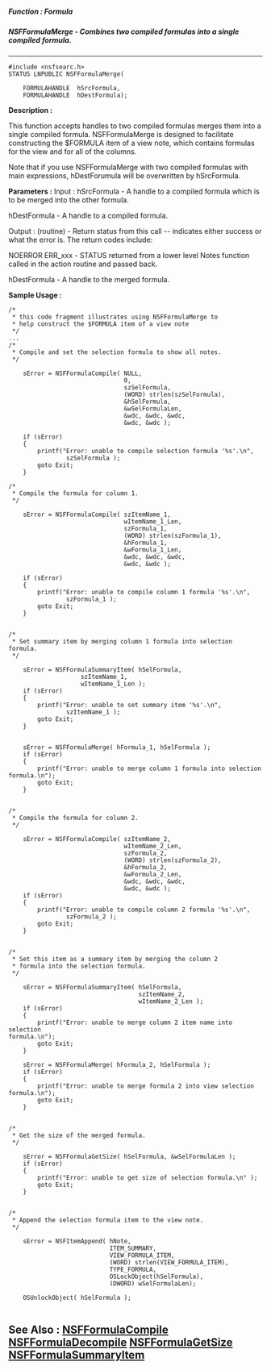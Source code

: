 ##### Function : Formula
##### NSFFormulaMerge - Combines two compiled formulas into a single compiled formula.
---
```
#include <nsfsearc.h>
STATUS LNPUBLIC NSFFormulaMerge(

	FORMULAHANDLE  hSrcFormula,
	FORMULAHANDLE  hDestFormula);
```
**Description :**

This function accepts handles to two compiled formulas merges them into a 
single compiled formula.      NSFFormulaMerge is designed to facilitate 
constructing the $FORMULA item of a view note, which contains formulas for the 
view and for all of the columns.

Note that if you use NSFFormulaMerge with two compiled formulas with main 
expressions, hDestForumula will be overwritten by hSrcFormula.

**Parameters :**
Input :
hSrcFormula  -  A handle to a compiled formula which is to be merged into the other formula.

hDestFormula  -  A handle to a compiled formula.

Output :
(routine)  -  Return status from this call -- indicates either success or what the error is. The return codes include:

NOERROR
ERR_xxx - STATUS returned from a lower level Notes function called in the action routine and passed back.


hDestFormula  -  A handle to the merged formula.


**Sample Usage :**
```
/* 
 * this code fragment illustrates using NSFFormulaMerge to
 * help construct the $FORMULA item of a view note 
 */
... 
/*
 * Compile and set the selection formula to show all notes.
 */

    sError = NSFFormulaCompile( NULL,
                                0,
                                szSelFormula,
                                (WORD) strlen(szSelFormula),
                                &hSelFormula,
                                &wSelFormulaLen,
                                &wdc, &wdc, &wdc,
                                &wdc, &wdc );

    if (sError)
    {
        printf("Error: unable to compile selection formula '%s'.\n", 
                szSelFormula );
        goto Exit;
    }    

/*
 * Compile the formula for column 1.
 */
     
    sError = NSFFormulaCompile( szItemName_1,
                                wItemName_1_Len,
                                szFormula_1,
                                (WORD) strlen(szFormula_1),
                                &hFormula_1,
                                &wFormula_1_Len,
                                &wdc, &wdc, &wdc,
                                &wdc, &wdc );

    if (sError)
    {
        printf("Error: unable to compile column 1 formula '%s'.\n", 
                szFormula_1 );
        goto Exit;
    }    


/*
 * Set summary item by merging column 1 formula into selection formula.
 */

    sError = NSFFormulaSummaryItem( hSelFormula,
                    szItemName_1,
                    wItemName_1_Len );
    if (sError)
    {
        printf("Error: unable to set summary item '%s'.\n", 
                szItemName_1 );
        goto Exit;
    }    
    
    
    sError = NSFFormulaMerge( hFormula_1, hSelFormula );
    if (sError)
    {
        printf("Error: unable to merge column 1 formula into selection 
formula.\n");
        goto Exit;
    }
    

/*
 * Compile the formula for column 2.
 */
     
    sError = NSFFormulaCompile( szItemName_2,
                                wItemName_2_Len,
                                szFormula_2,
                                (WORD) strlen(szFormula_2),
                                &hFormula_2,
                                &wFormula_2_Len,
                                &wdc, &wdc, &wdc,
                                &wdc, &wdc );
    if (sError)
    {
        printf("Error: unable to compile column 2 formula '%s'.\n", 
                szFormula_2 );
        goto Exit;
    }    


/*
 * Set this item as a summary item by merging the column 2
 * formula into the selection formula.
 */

    sError = NSFFormulaSummaryItem( hSelFormula,
                                    szItemName_2,
                                    wItemName_2_Len );
    if (sError)
    {
        printf("Error: unable to merge column 2 item name into selection 
formula.\n");
        goto Exit;
    }    

    sError = NSFFormulaMerge( hFormula_2, hSelFormula );
    if (sError)
    {
        printf("Error: unable to merge formula 2 into view selection 
formula.\n");
        goto Exit;
    }


/*
 * Get the size of the merged formula.
 */

    sError = NSFFormulaGetSize( hSelFormula, &wSelFormulaLen );
    if (sError)
    {
        printf("Error: unable to get size of selection formula.\n" );
        goto Exit;
    }


/*
 * Append the selection formula item to the view note.
 */

    sError = NSFItemAppend( hNote,
                            ITEM_SUMMARY,
                            VIEW_FORMULA_ITEM,
                            (WORD) strlen(VIEW_FORMULA_ITEM),
                            TYPE_FORMULA,
                            OSLockObject(hSelFormula),
                            (DWORD) wSelFormulaLen);

    OSUnlockObject( hSelFormula );


```
**See Also :**
[NSFFormulaCompile](/reference/Func/NSFFormulaCompile)
[NSFFormulaDecompile](/reference/Func/NSFFormulaDecompile)
[NSFFormulaGetSize](/reference/Func/NSFFormulaGetSize)
[NSFFormulaSummaryItem](/reference/Func/NSFFormulaSummaryItem)
---
